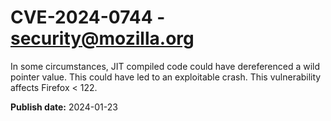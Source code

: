 # CVE-2024-0744 - security@mozilla.org

In some circumstances, JIT compiled code could have dereferenced a wild pointer value. This could have led to an exploitable crash. This vulnerability affects Firefox < 122.

**Publish date:** 2024-01-23
